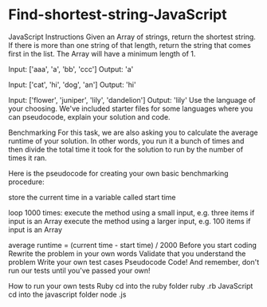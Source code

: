 # Find-shortest-string-JavaScript
JavaScript
Instructions
Given an Array of strings, return the shortest string. If there is more than one string of that length, return the string that comes first in the list. The Array will have a minimum length of 1.

Input: ['aaa', 'a', 'bb', 'ccc']
Output: 'a'

Input: ['cat', 'hi', 'dog', 'an']
Output: 'hi'

Input: ['flower', 'juniper', 'lily', 'dandelion']
Output: 'lily'
Use the language of your choosing. We've included starter files for some languages where you can pseudocode, explain your solution and code.

Benchmarking
For this task, we are also asking you to calculate the average runtime of your solution. In other words, you run it a bunch of times and then divide the total time it took for the solution to run by the number of times it ran.

Here is the pseudocode for creating your own basic benchmarking procedure:

store the current time in a variable called start time

loop 1000 times:
  execute the method using a small input, e.g. three items if input is an Array
  execute the method using a larger input, e.g. 100 items if input is an Array

average runtime = (current time - start time) / 2000
Before you start coding
Rewrite the problem in your own words
Validate that you understand the problem
Write your own test cases
Pseudocode
Code!
And remember, don't run our tests until you've passed your own!

How to run your own tests
Ruby
cd into the ruby folder
ruby <filename>.rb
JavaScript
cd into the javascript folder
node <filename>.js
